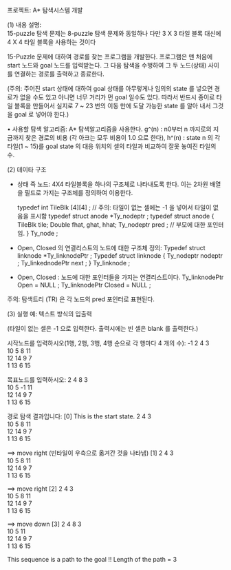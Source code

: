 프로젝트:  A*  탐색시스템  개발

(1)  내용 설명:  
15-puzzle 탐색 문제는 8-puzzle 탐색 문제와 동일하나 다만 3 X 3 타일 블록 대신에 4 X 4 타일 블록을 사용하는 것이다
 

15-Puzzle 문제에 대하여 경로를 찾는 프로그램을 개발한다. 프로그램은 맨 처음에 start 노드와 goal 노드를 입력받는다. 그 다음 탐색을 수행하여 그 두 노드(상태) 사이를 연결하는 경로를 출력하고 종료한다. 

(주의:  주어진 start 상태에 대하여 goal 상태를  아무렇게나 임의의 state 를 넣으면 경로가 없을 수도 있고 아니면 너무 거리가 먼 goal 일수도 있다. 따라서 반드시 종이로 타일 블록을 만들어서 실지로 7 ~ 23 번의 이동 만에 도달 가능한 state 를 알아 내서 그것을 goal 로 넣어야 한다.)

• 사용할 탐색 알고리즘: 
    A* 탐색알고리즘을 사용한다. 
    g^(n) : n0부터 n 까지로의 지금까지 찾은 경로의 비용 (각 아크는 모두 비용이 1.0 으로 한다),
    h^(n) : state n 의 각 타일(1 ~ 15)를  goal state 의 대응 위치의 셀의 타일과 비교하여 잘못 
            놓여진 타일의 수.

(2)  데이타 구조
 - 상태 즉 노드:   4X4 타일블록을 하나의 구조체로 나타내도록 한다. 이는 2차원 배열을 필드로 가지는  구조체를 정의하여 이용한다.

     typedef int TileBlk [4][4] ; // 주의:  타일이 없는 셀에는 -1 을 넣어서 타일이 없음을 표시함
     typedef struct anode *Ty_nodeptr ;
     typedef struct anode { 
TileBlk  tile; 
Double fhat, ghat, hhat;
Ty_nodeptr pred ;   // 부모에 대한 포인터임.
} Ty_node ;

 - Open, Closed 의  연결리스트의 노드에 대한 구조체 정의:
    Typedef struct linknode *Ty_linknodePtr ;
    Typedef struct linknode {
             Ty_nodeptr nodeptr ;
             Ty_linkednodePtr next ;
    } Ty_linknode ;

 - Open, Closed :  노드에 대한 포인터들을 가지는 연결리스트이다.
    Ty_linknodePtr Open = NULL ;
    Ty_linknodePtr Closed = NULL ;

주의:  탐색트리 (TR) 은 각 노드의 pred 포인터로 표현된다.




(3)  실행 예:  텍스트 방식의 입출력

(타일이 없는 셀은 -1 으로 입력한다. 출력시에는 빈 셀은 blank 를 출력한다.)

시작노드를 입력하시오(1행, 2행, 3행, 4행 순으로 각 행마다 4 개의 수):
     -1  2   4  3     
     10  5   8  11    
     12  14  9  7    
     1   13  6  15

목표노드를 입력하시오:
     2  4    8   3     
     10  5  -1  11    
     12  14  9  7    
     1  13   6  15

경로 탐색 결과입니다:
[0]  This is the start state.
        2  4   3    
    10  5  8  11   
    12  14  9  7   
    1   13  6  15

==> move right (빈타일이 우측으로 옮겨간 것을 나타냄)
[1]  2     4   3    
    10  5  8  11   
    12  14  9  7   
    1  13  6  15

==> move right
[2]  2  4       3    
    10  5   8  11   
    12  14  9  7   
    1   13  6  15

==> move down
[3]  2  4   8  3    
    10  5      11   
    12  14  9  7   
    1   13  6  15

This sequence is a path to the goal !!
Length of the path  = 3




